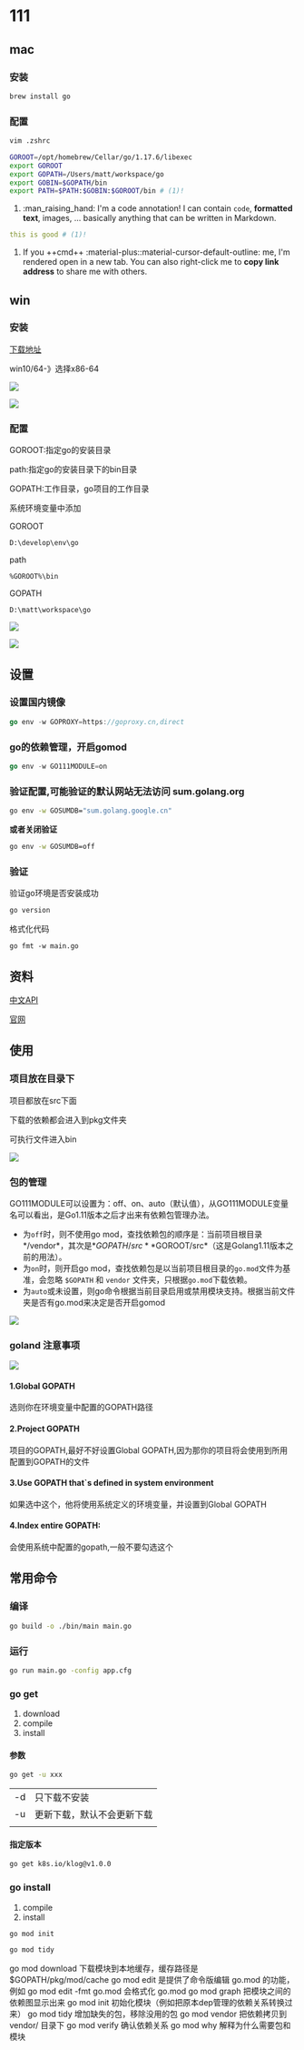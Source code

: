 

# 111



## mac



### 安装



```sh
brew install go
```



### 配置



```sh
vim .zshrc
```





```sh title="配置"
GOROOT=/opt/homebrew/Cellar/go/1.17.6/libexec
export GOROOT
export GOPATH=/Users/matt/workspace/go
export GOBIN=$GOPATH/bin
export PATH=$PATH:$GOBIN:$GOROOT/bin # (1)!


```
1.  :man_raising_hand: I'm a code annotation! I can contain `code`, __formatted
    text__, images, ... basically anything that can be written in Markdown.






``` yaml
this is good # (1)!
```

1.  If you ++cmd++ :material-plus::material-cursor-default-outline: me, I'm
    rendered open in a new tab. You can also right-click me to __copy link
    address__ to share me with others.
















## win 

### 安装

[下载地址](https://golang.org/dl/)

win10/64-》选择x86-64



![](https://raw.githubusercontent.com/imattdu/img/main/img/202111190035153.png)







![](https://raw.githubusercontent.com/imattdu/img/main/img/202111190036104.png)



### 配置



GOROOT:指定go的安装目录

path:指定go的安装目录下的bin目录

GOPATH:工作目录，go项目的工作目录



系统环境变量中添加



GOROOT

```
D:\develop\env\go
```

path

```
%GOROOT%\bin
```

GOPATH

```
D:\matt\workspace\go
```



![](https://raw.githubusercontent.com/imattdu/img/main/img/202111190039095.png)





![](https://raw.githubusercontent.com/imattdu/img/main/img/202111190040183.png)







## 设置

### 设置国内镜像

```go
go env -w GOPROXY=https://goproxy.cn,direct
```

### go的依赖管理，开启gomod

```go
go env -w GO111MODULE=on
```

### 验证配置,可能验证的默认网站无法访问 sum.golang.org

```bash
go env -w GOSUMDB="sum.golang.google.cn"
```

**或者关闭验证**

```bash
go env -w GOSUMDB=off
```



### 验证

验证go环境是否安装成功

```bash
go version
```

格式化代码

```
go fmt -w main.go
```



## 资料

[中文API](https://studygolang.com/pkgdoc)

[官网](https://golang.org/)





## 使用





### 项目放在目录下



项目都放在src下面

下载的依赖都会进入到pkg文件夹

可执行文件进入bin







![](https://raw.githubusercontent.com/imattdu/img/main/img/202111190043410.png)





### 包的管理



GO111MODULE可以设置为：off、on、auto（默认值），从GO111MODULE变量名可以看出，是Go1.11版本之后才出来有依赖包管理办法。

- 为`off`时，则不使用go mod，查找依赖包的顺序是：当前项目根目录*/vendor*，其次是*$GOPATH/src*  *$GOROOT/src*（这是Golang1.11版本之前的用法）。
- 为`on`时，则开启go mod，查找依赖包是以当前项目根目录的`go.mod`文件为基准，会忽略 `$GOPATH` 和 `vendor` 文件夹，只根据`go.mod`下载依赖。
- 为`auto`或未设置，则go命令根据当前目录启用或禁用模块支持。根据当前文件夹是否有go.mod来决定是否开启gomod









![](https://raw.githubusercontent.com/imattdu/img/main/img/202111190118080.png)







### **goland 注意事项**



![](https://raw.githubusercontent.com/imattdu/img/main/img/202111190145646.png)





#### 1.Global GOPATH

选则你在环境变量中配置的GOPATH路径

#### 2.Project GOPATH

项目的GOPATH,最好不好设置Global GOPATH,因为那你的项目将会使用到所用配置到GOPATH的文件

#### 3.Use GOPATH that`s defined in system environment

如果选中这个，他将使用系统定义的环境变量，并设置到Global GOPATH

#### 4.Index entire GOPATH:

会使用系统中配置的gopath,一般不要勾选这个



## 常用命令





### 编译



```bash
go build -o ./bin/main main.go
```





### 运行

```sh
go run main.go -config app.cfg
```









### go get

1. download
2. compile
3. install



#### 参数



```sh
go get -u xxx
```

|      |                            |
| ---- | -------------------------- |
| -d   | 只下载不安装               |
| -u   | 更新下载，默认不会更新下载 |
|      |                            |



#### 指定版本

```sh
go get k8s.io/klog@v1.0.0

```







### go  install

1. compile
2. install







```sh
go mod init

go mod tidy
```







go mod download 下载模块到本地缓存，缓存路径是 $GOPATH/pkg/mod/cache
go mod edit 是提供了命令版编辑 go.mod 的功能，例如 go mod edit -fmt go.mod 会格式化 go.mod
go mod graph 把模块之间的依赖图显示出来
go mod init 初始化模块（例如把原本dep管理的依赖关系转换过来）
go mod tidy 增加缺失的包，移除没用的包
go mod vendor 把依赖拷贝到 vendor/ 目录下
go mod verify 确认依赖关系
go mod why 解释为什么需要包和模块
